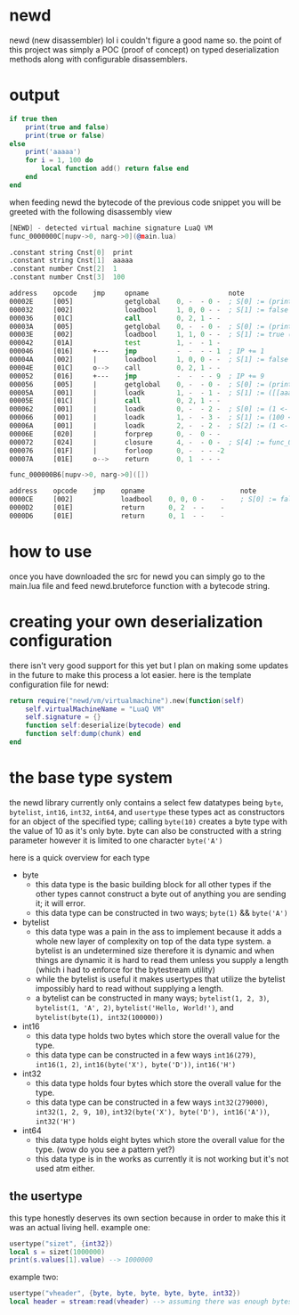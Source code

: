 # newd
newd (new disassembler) lol i couldn't figure a good name so.
the point of this project was simply a POC (proof of concept) on typed deserialization methods 
along with configurable disassemblers.

# output
```lua
if true then
    print(true and false)
    print(true or false)
else
    print('aaaaa')
    for i = 1, 100 do
        local function add() return false end
    end
end
```

when feeding newd the bytecode of the previous code snippet you will be greeted with the following disassembly view
```asm
[NEWD] - detected virtual machine signature LuaQ VM
func_0000000C[nupv->0, narg->0](@main.lua)

.constant string Cnst[0]  print
.constant string Cnst[1]  aaaaa
.constant number Cnst[2]  1
.constant number Cnst[3]  100

address    opcode    jmp     opname                    note
00002E     [005]             getglobal    0, -  - 0 -  ; S[0] := (print <- _G[Cnst[0]])     
000032     [002]             loadbool     1, 0, 0 - -  ; S[1] := false (0 ~= 0)
000036     [01C]             call         0, 2, 1 - -
00003A     [005]             getglobal    0, -  - 0 -  ; S[0] := (print <- _G[Cnst[0]])     
00003E     [002]             loadbool     1, 1, 0 - -  ; S[1] := true (1 ~= 0)
000042     [01A]             test         1, -  - 1 -
000046     [016]     +---    jmp          -  -  - - 1  ; IP += 1
00004A     [002]     |       loadbool     1, 0, 0 - -  ; S[1] := false (0 ~= 0)
00004E     [01C]     o-->    call         0, 2, 1 - -
000052     [016]     +---    jmp          -  -  - - 9  ; IP += 9
000056     [005]     |       getglobal    0, -  - 0 -  ; S[0] := (print <- _G[Cnst[0]])     
00005A     [001]     |       loadk        1, -  - 1 -  ; S[1] := ([[aaaaa]] <- Cnst[1])     
00005E     [01C]     |       call         0, 2, 1 - -
000062     [001]     |       loadk        0, -  - 2 -  ; S[0] := (1 <- Cnst[2])
000066     [001]     |       loadk        1, -  - 3 -  ; S[1] := (100 <- Cnst[3])
00006A     [001]     |       loadk        2, -  - 2 -  ; S[2] := (1 <- Cnst[2])
00006E     [020]     |       forprep      0, -  0 - -
000072     [024]     |       closure      4, -  - 0 -  ; S[4] := func_000000B6
000076     [01F]     |       forloop      0, -  - - -2
00007A     [01E]     o-->    return       0, 1  - - -

func_000000B6[nupv->0, narg->0]([])

address    opcode    jmp    opname                        note
0000CE     [002]            loadbool    0, 0, 0 -    -    ; S[0] := false (0 ~= 0)
0000D2     [01E]            return      0, 2  - -    -
0000D6     [01E]            return      0, 1  - -    -
```

# how to use
once you have downloaded the src for newd you can simply go to the main.lua file and feed newd.bruteforce function with a bytecode string.

# creating your own deserialization configuration
there isn't very good support for this yet but I plan on making some updates in the future to make this process a lot easier.
here is the template configuration file for newd:

```lua
return require("newd/vm/virtualmachine").new(function(self)
    self.virtualMachineName = "LuaQ VM"
    self.signature = {}
    function self:deserialize(bytecode) end
    function self:dump(chunk) end
end
```

# the base type system
the newd library currently only contains a select few datatypes being ``byte``, ``bytelist``, ``int16``, ``int32``, ``int64``, and ``usertype``
these types act as constructors for an object of the specified type; calling ``byte(10)`` creates a byte type with the value of 10 as it's only byte.
byte can also be constructed with a string parameter however it is limited to one character ``byte('A')``

here is a quick overview for each type
* byte
    * this data type is the basic building block for all other types if the other types cannot construct a byte out of anything you are sending it; it will error.
    * this data type can be constructed in two ways; ``byte(1)`` && ``byte('A')``
* bytelist
    * this data type was a pain in the ass to implement because it adds a whole new layer of complexity on top of the data type system. a bytelist is an undetermined size therefore it is dynamic and when things are dynamic it is hard to read them unless you supply a length (which i had to enforce for the bytestream utility)
    * while the bytelist is useful it makes usertypes that utilize the bytelist impossibly hard to read without supplying a length.
    * a bytelist can be constructed in many ways; ``bytelist(1, 2, 3)``, ``bytelist(1, 'A', 2)``, ``bytelist('Hello, World!')``, and ``bytelist(byte(1), int32(100000))``
* int16
    * this data type holds two bytes which store the overall value for the type.
    * this data type can be constructed in a few ways ``int16(279)``, ``int16(1, 2)``, ``int16(byte('X'), byte('D'))``, ``int16('H')``
* int32
    * this data type holds four bytes which store the overall value for the type.
    * this data type can be constructed in a few ways ``int32(279000)``, ``int32(1, 2, 9, 10)``, ``int32(byte('X'), byte('D'), int16('A'))``, ``int32('H')``
* int64
    * this data type holds eight bytes which store the overall value for the type. (wow do you see a pattern yet?)
    * this data type is in the works as currently it is not working but it's not used atm either.

## the usertype
this type honestly deserves its own section because in order to make this it was an actual living hell.
example one:
```lua
usertype("sizet", {int32})
local s = sizet(1000000)
print(s.values[1].value) --> 1000000
```

example two:
```lua
usertype("vheader", {byte, byte, byte, byte, byte, int32})
local header = stream:read(vheader) --> assuming there was enough bytes to construct all the inside types of the usertype 'vheader' it will return the type
```
```
